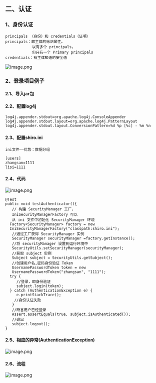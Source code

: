 ## 二、认证
### 1、身份认证
    principals （身份）和 credentials（证明）
    principals：即主体的标识属性。  
                以有多个 principals，
                但只有一个 Primary principals
    credentials：有主体知道的安全值
![image.png](https://i.loli.net/2019/10/29/zlrij9I1XtySpU7.png)
### 2、登录项目例子
#### 2.1、导入jar包
#### 2.2、配置log4j
```log4j.rootLogger=debug, stdout
log4j.appender.stdout=org.apache.log4j.ConsoleAppender
log4j.appender.stdout.layout=org.apache.log4j.PatternLayout
log4j.appender.stdout.layout.ConversionPattern=%d %p [%c] - %m %n

```
#### 2.3、配置shiro.ini
    ini文件——优势：数据分组
```
[users]
zhangsan=1111
lisi=1111

```
#### 2.4、代码
![image.png](https://i.loli.net/2019/10/29/ctBSf8o75LpOXAM.png)
```//用户登录和退出
@Test
public void testAuthenticator(){
   // 构建 SecurityManager 工厂，
   IniSecurityManagerFactory 可以
   从 ini 文件中初始化 SecurityManager 环境
  Factory<SecurityManager> factory = new
  IniSecurityManagerFactory("classpath:shiro.ini");
   //通过工厂获得 SecurityManager 实例
   SecurityManager securityManager =factory.getInstance();
   //将 securityManager 设置到运行环境中
   SecurityUtils.setSecurityManager(securityManager);
   //获取 subject 实例
   Subject subject = SecurityUtils.getSubject();
   //创建用户名,密码身份验证 Token
   UsernamePasswordToken token = new
   UsernamePasswordToken("zhangsan", "1111");
  try {
     //登录，即身份验证
     subject.login(token);
  } catch (AuthenticationException e) {
     e.printStackTrace();
    //身份认证失败
   }
   //断言用户已经登录
   Assert.assertEquals(true, subject.isAuthenticated());
   //退出
   subject.logout();
}

```  
#### 2.5、相应的异常(AuthenticationException)
![image.png](https://i.loli.net/2019/10/29/iGfPsYqjtc1oTNr.png)
 
#### 2.6、流程
![image.png](https://i.loli.net/2019/11/06/vlHoNDhCxQWTPJ4.png)  